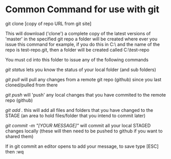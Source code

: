 # Common Command for use with git


git clone [copy of repo URL from git site]

This will download ('clone') a complete copy of the latest versions of 'master' in the specified git repo
a folder will be created where ever you issue this command for example, if you do this in C:\ and the name of the repo is 
test-repo.git, then a folder will be created called C:\test-repo

You must cd into this folder to issue any of the following commands

*git status* lets you know the status of your local folder (and sub folders)
	

*git pull* will pull any changes from a remote git repo (github) since you last cloned/pulled from there

*git push* will 'push' any local changes that you have commited to the remote repo (github)

*git add .* this will add all files and folders that you have changed to the STAGE (an area to hold files/folder that you
intend to commit later)


*git commit -m "[YOUR MESSAGE]"* will commit all your local STAGED changes locally (these will then need to be pushed to github if you want to shared them)


If in git commit an editor opens to add your message, to save type [ESC] then :wq


